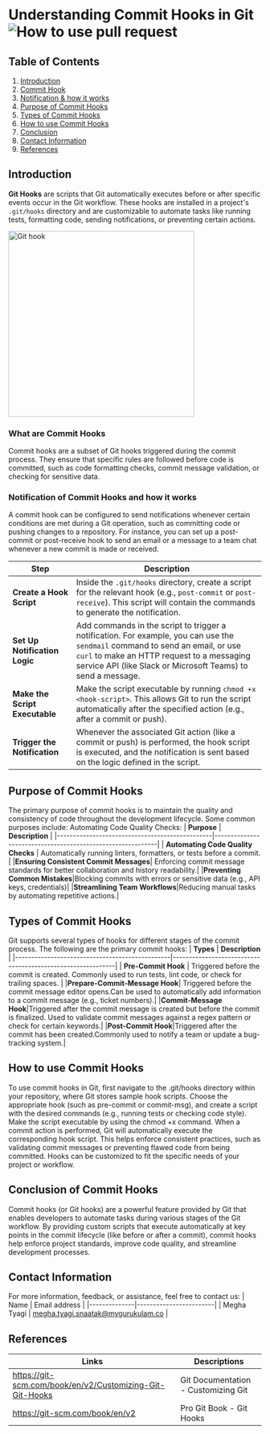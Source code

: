 # Understanding Commit Hooks in Git ![How to use pull request](https://github.com/user-attachments/assets/4650ceab-de1d-465f-84ab-147b836fda5e)




## Table of Contents
1. [Introduction](#introduction)
2. [Commit Hook](#what-are-commit-hooks)
3. [Notification & how it works](#notification-of-commit-hooks-and-how-it-works)
4. [Purpose of Commit Hooks](#purpose-of-commit-hooks)
5. [Types of Commit Hooks](#types-of-commit-hooks)
6. [How to use Commit Hooks](#how-to-use-commit-hooks)
7. [Conclusion](#conclusion-of-commit-hooks)
8. [Contact Information](#contact-information)
9. [References](#references)
  

## Introduction

**Git Hooks** are scripts that Git automatically executes before or after specific events occur in the Git workflow. These hooks are installed in a project's `.git/hooks` directory and are customizable to automate tasks like running tests, formatting code, sending notifications, or preventing certain actions.

<img width="370" alt="Git hook" src="https://github.com/user-attachments/assets/6bbb9890-e18c-4028-aa79-32472020308e">

### What are Commit Hooks

Commit hooks are a subset of Git hooks triggered during the commit process. They ensure that specific rules are followed before code is committed, such as code formatting checks, commit message validation, or checking for sensitive data.

### Notification of Commit Hooks and how it works
A commit hook can be configured to send notifications whenever certain conditions are met during a Git operation, such as committing code or pushing changes to a repository. For instance, you can set up a post-commit or post-receive hook to send an email or a message to a team chat whenever a new commit is made or received.

| Step                        | Description                                                                                                                                                   |
|-----------------------------|---------------------------------------------------------------------------------------------------------------------------------------------------------------|
| **Create a Hook Script**    | Inside the `.git/hooks` directory, create a script for the relevant hook (e.g., `post-commit` or `post-receive`). This script will contain the commands to generate the notification. |
| **Set Up Notification Logic** | Add commands in the script to trigger a notification. For example, you can use the `sendmail` command to send an email, or use `curl` to make an HTTP request to a messaging service API (like Slack or Microsoft Teams) to send a message. |
| **Make the Script Executable** | Make the script executable by running `chmod +x <hook-script>`. This allows Git to run the script automatically after the specified action (e.g., after a commit or push). |
| **Trigger the Notification**  | Whenever the associated Git action (like a commit or push) is performed, the hook script is executed, and the notification is sent based on the logic defined in the script. |


## Purpose of Commit Hooks

The primary purpose of commit hooks is to maintain the quality and consistency of code throughout the development lifecycle. Some common purposes include:
Automating Code Quality Checks:
| **Purpose**                                 | **Description**                                          |
|------------------------------------------------|------------------------------------------------------------|
| **Automating Code Quality Checks** | Automatically running linters, formatters, or tests before a commit. |
|**Ensuring Consistent Commit Messages**| Enforcing commit message standards for better collaboration and history readability.|
|**Preventing Common Mistakes**|Blocking commits with errors or sensitive data (e.g., API keys, credentials)|
|**Streamlining Team Workflows**|Reducing manual tasks by automating repetitive actions.|

## Types of Commit Hooks
Git supports several types of hooks for different stages of the commit process. The following are the primary commit hooks:
| **Types**                                 | **Description**                                          |
|------------------------------------------------|------------------------------------------------------------|
|  **Pre-Commit Hook** |  Triggered before the commit is created. Commonly used to run tests, lint code, or check for trailing spaces. |
|**Prepare-Commit-Message Hook**| Triggered before the commit message editor opens.Can be used to automatically add information to a commit message (e.g., ticket numbers).|
|**Commit-Message Hook**|Triggered after the commit message is created but before the commit is finalized. Used to validate commit messages against a regex pattern or check for certain keywords.|
|**Post-Commit Hook**|Triggered after the commit has been created.Commonly used to notify a team or update a bug-tracking system.|

## How to use Commit Hooks
To use commit hooks in Git, first navigate to the .git/hooks directory within your repository, where Git stores sample hook scripts. Choose the appropriate hook (such as pre-commit or commit-msg), and create a script with the desired commands (e.g., running tests or checking code style). Make the script executable by using the chmod +x command. When a commit action is performed, Git will automatically execute the corresponding hook script. This helps enforce consistent practices, such as validating commit messages or preventing flawed code from being committed. Hooks can be customized to fit the specific needs of your project or workflow.

## Conclusion of Commit Hooks
Commit hooks (or Git hooks) are a powerful feature provided by Git that enables developers to automate tasks during various stages of the Git workflow. By providing custom scripts that execute automatically at key points in the commit lifecycle (like before or after a commit), commit hooks help enforce project standards, improve code quality, and streamline development processes.

## Contact Information
For more information, feedback, or assistance, feel free to contact us:
| Name         | Email address          |
|--------------|------------------------|
| Megha Tyagi          | megha.tyagi.snaatak@mygurukulam.co  |


## References
| Links                                             | Descriptions                                                    |
|---------------------------------------------------|-----------------------------------------------------------------|
|https://git-scm.com/book/en/v2/Customizing-Git-Git-Hooks |Git Documentation - Customizing Git|
|https://git-scm.com/book/en/v2 | Pro Git Book - Git Hooks|










